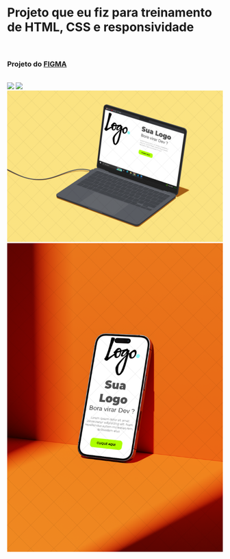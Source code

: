 <h1>Projeto que eu fiz para treinamento de HTML, CSS e responsividade</h1>
<br>
<h3>Projeto do <a href="https://www.figma.com">FIGMA</a></h3>
<br>
<img src="https://img.shields.io/badge/HTML-239120?style=for-the-badge&logo=html5&logoColor=white">
<img src="https://img.shields.io/badge/CSS-239120?&style=for-the-badge&logo=css3&logoColor=white">

<img src="https://github.com/Gustavomacedo92/projeto-logo/blob/master/img/131d0ce334d.png?raw=true">
<img src="https://github.com/Gustavomacedo92/projeto-logo/blob/master/img/0361f878d17.png?raw=true">
